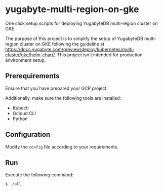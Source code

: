 # yugabyte-multi-region-on-gke
One click setup scripts for deploying YugabyteDB multi-region cluster on GKE.

The purpose of this project is to simplify the setup of YugabyteDB multi-region cluster on GKE following the guideline at https://docs.yugabyte.com/preview/deploy/kubernetes/multi-cluster/gke/helm-chart/. This project isn't intended for production environment setup.

## Prerequirements

Ensure that you have prepared your GCP project.

Additionally, make sure the following tools are installed:

- Kubectl
- Gcloud CLI
- Python

## Configuration

Modify the `config` file according to your requirements.

## Run

Execute the following command:

```
$ ./all
```
